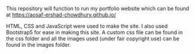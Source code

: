 This repository will function to run my portfolio website which can be found at https://aosaf-ershad-chowdhury.github.io/

HTML, CSS and JavaScript were used to make the site. I also used Bootstrap5 for ease in making this site. A custom css file can be found in the css folder and all the images used (under fair copyright use) can be found in the images folder.
